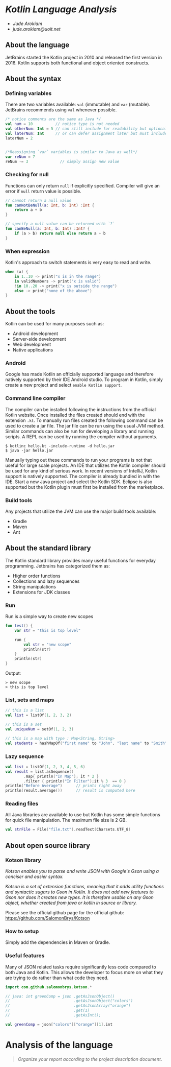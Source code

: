 # _Kotlin Language Analysis_

- _Jude Arokiam_
- _jude.arokiam@uoit.net_

## About the language

JetBrains started the Kotlin project in 2010 and released the first version in 2016. Kotlin supports both functional and object oriented constructs.

## About the syntax

### Defining variables

There are two variables available: `val` (immutable) and `var` (mutable). JetBrains recommends using `val` whenever possible.

```kotlin
/* notice comments are the same as Java */
val num = 10          // notice type is not needed
val otherNum: Int = 5 // can still include for readability but optional
val laterNum: Int     // or can defer assignment later but must include type
laterNum = 2


/*Reassigning `var` variables is similar to Java as well*/
var reNum = 7
reNum -= 3              // simply assign new value
```

### Checking for null
Functions can only return `null` if explicitly specified. Compiler will give an error if `null` return value is possible.

```kotlin
// cannot return a null value
fun canNotBeNull(a: Int, b: Int) :Int {
	return a + b
}

// specify a null value can be returned with `?`
fun canBeNull(a: Int, b: Int) :Int? {
	if (a > b) return null else return a + b
}
```

### When expression
Kotlin's approach to switch statements is very easy to read and write.

```kotlin
when (x) {
    in 1..10 -> print("x is in the range")
    in validNumbers -> print("x is valid")
    !in 10..20 -> print("x is outside the range")
    else -> print("none of the above")
}
```

## About the tools

Kotlin can be used for many purposes such as:
* Android development
* Server-side development
* Web development
* Native applications

### Android
Google has made Kotlin an officially supported language and therefore natively supported by their IDE Android studio. To program in Kotlin, simply create a new project and select `enable Kotlin support`.

### Command line compiler
The compiler can be installed following the instructions from the official Kotlin website. Once installed the files created should end with the extension `.kt`. To manually run files created the following command can be used to create a jar file. The jar file can be run using the usual JVM method. Similar commands can also be run for developing a library and running scripts. A REPL can be used by running the compiler without arguments.

```console
$ kotlinc hello.kt -include-runtime -d hello.jar
$ java -jar hello.jar
```

Manually typing out these commands to run your programs is not that useful for large scale projects. An IDE that utilizes the Kotlin compiler should be used for any kind of serious work. In recent versions of IntelliJ, Kotlin support is natively supported. The compiler is already bundled in with the IDE. Start a new Java project and select the Kotlin SDK. Eclipse is also supported but the Kotlin plugin must first be installed from the marketplace.

### Build tools
Any projects that utilize the JVM can use the major build tools available:
* Gradle
* Maven
* Ant

## About the standard library

The Kotlin standard library provides many useful functions for everyday programming. Jetbrains has categorized them as:
* Higher order functions
* Collections and lazy sequences
* String manipulations
* Extensions for JDK classes

### Run

Run is a simple way to create new scopes

```kotlin
fun test() {
    var str = "this is top level"

    run {
        val str = "new scope"
        println(str)
    }
    println(str)
}
```

Output:
```console
> new scope
> this is top level
```

### List, sets and maps

```kotlin
// this is a list
val list = listOf(1, 2, 3, 2)

// this is a set
val uniqueNum = setOf(1, 2, 3)

// this is a map with type : Map<String, String>
val students = hashMapOf("first name" to "John", "last name" to "Smith")
```

### Lazy sequence

```kotlin
val list = listOf(1, 2, 3, 4, 5, 6)
val result = list.asSequence()
        .map{ println("In Map"); it * 2 }
        .filter { println("In Filter");it % 3  == 0 }
println("Before Average")      // prints right away
println(result.average())      // result is computed here
```

### Reading files

All Java libraries are available to use but Kotlin has some simple functions for quick file manipulation. The maximum file size is 2 GB.

```kotlin
val strFile = File("file.txt").readText(Charsets.UTF_8)
```

## About open source library

### Kotson library

_Kotson enables you to parse and write JSON with Google's Gson using a conciser and easier syntax._

_Kotson is a set of extension functions, meaning that it adds utility functions and syntactic sugars to Gson in Kotlin. It does not add new features to Gson nor does it creates new types. It is therefore usable on any Gson object, whether created from java or kotlin in source or library._

Please see the official github page for the official github: https://github.com/SalomonBrys/Kotson

### How to setup

Simply add the dependencies in Maven or Gradle.

### Useful features

Many of JSON related tasks require significantly less code compared to both Java and Kotlin. This allows the developer to focus more on what they are trying to do rather than what code they need.

```kotlin
import com.github.salomonbrys.kotson.*

// java: int greenComp = json .getAsJsonObject()
//                            .getAsJsonObject("colors")
//                            .getAsJsonArray("orange")
//                            .get(1)
//                            .getAsInt();

val greenComp = json["colors"]["orange"][1].int
```

# Analysis of the language

> _Organize your report according to the project description
document_.
